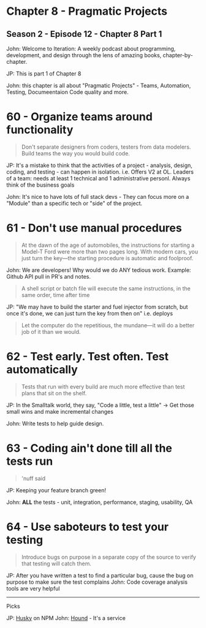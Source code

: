 # Chapter 8 - Pragmatic Projects

## Season 2 - Episode 12 - Chapter 8 Part 1

John: Welcome to Iteration: A weekly podcast about programming, development, and
design through the lens of amazing books, chapter-by-chapter.

JP: This is part 1 of Chapter 8

John: this chapter is all about "Pragmatic Projects" - Teams, Automation, Testing, Documeentaion Code quality and more. 

# 60 - Organize teams around functionality

> Don't separate designers from coders, testers from data modelers. Build teams the way you would build code.

JP: It's a mistake to think that the activities of a project - analysis, design, coding, and testing - can happen in isolation. i.e. Offers V2 at OL. Leaders of a team: needs at least 1 technical and 1 administrative personl. Always think of the business goals

John: It's nice to have lots of full stack devs - They can focus more on a "Module" than a specific tech or "side" of the project. 


# 61 - Don't use manual procedures

> At the dawn of the age of automobiles, the instructions for starting a Model-T Ford were more than two pages long. With modern cars, you just turn the key—the starting procedure is automatic and foolproof.

John: We are developers! Why would we do ANY tedious work. Example: Github API pull in PR's and notes. 

> A shell script or batch file will execute the same instructions, in the same order, time after time

JP: "We may have to build the starter and fuel injector from scratch, but once it's done, we can just turn the key from then on" i.e. deploys

> Let the computer do the repetitious, the mundane—it will do a better job of it than we would.


# 62 - Test early. Test often. Test automatically

> Tests that run with every build are much more effective than test plans that sit on the shelf.

JP: In the Smalltalk world, they say, "Code a little, test a little" -> Get those small wins and make incremental changes

John: Write tests to help guide design. 

# 63 - Coding ain't done till all the tests run

> 'nuff said

JP: Keeping your feature branch green!

John: **ALL** the tests - unit, integration, performance, staging, usability, QA


# 64 - Use saboteurs to test your testing

> Introduce bugs on purpose in a separate copy of the source to verify that testing will catch them.

JP: After you have written a test to find a particular bug, cause the bug on purpose to make sure the test complains
John: Code coverage analysis tools are very helpful 

---

Picks

JP: [Husky](https://www.npmjs.com/package/husky) on NPM
John: [Hound](https://houndci.com/) - It's a service
